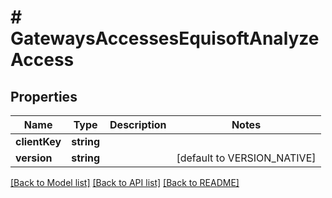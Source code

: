 # # GatewaysAccessesEquisoftAnalyzeAccess

## Properties

Name | Type | Description | Notes
------------ | ------------- | ------------- | -------------
**clientKey** | **string** |  |
**version** | **string** |  | [default to VERSION_NATIVE]

[[Back to Model list]](../../README.md#models) [[Back to API list]](../../README.md#endpoints) [[Back to README]](../../README.md)
